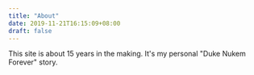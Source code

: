```yaml
---
title: "About"
date: 2019-11-21T16:15:09+08:00
draft: false
---
```


This site is about 15 years in the making. It's my personal "Duke Nukem Forever" story.

